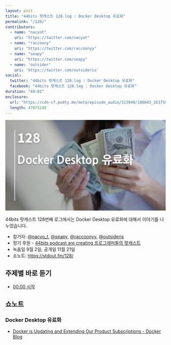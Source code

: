 ```yaml
---
layout: post
title: "44bits 팟캐스트 128.log : Docker Desktop 유료화"
permalink: "/128/"
contributors: 
  - name: "nacyot"
    uri: "https://twitter.com/nacyot"
  - name: "raccoony"
    uri: "https://twitter.com/raccoonyy"
  - name: "seapy"
    uri: "https://twitter.com/seapy"
  - name: 'outsider'
    uri: 'https://twitter.com/outsideris'
social:
  twitter: "44bits 팟캐스트 128.log : Docker Desktop 유료화"
  facebook: "44bits 팟캐스트 128.log : Docker Desktop 유료화"
duration: "49:01"
enclosure:
  url: "https://cdn-cf.podty.me/meta/episode_audio/513940/188843_1637504023942.mp3"
  length: 47075249
---
```


![](https://github.com/44bits/stdout.fm/raw/master/_posts/images/44bits-128-log.png)

44bits 팟캐스트 128번째 로그에서는 Docker Desktop 유료화에 대해서 이야기를 나누었습니다.

* 참가자: [@nacyo_t][nac], [@seapy][sea], [@raccoonyy][rac], [@outsideris][out]
* 정기 후원 - [44bits podcast are creating 프로그래머들의 팟캐스트](https://www.patreon.com/44bits_podcast)
* 녹음일 9월 2일, 공개일 11월 21일
* 쇼노트: https://stdout.fm/128/

[nac]: https://twitter.com/nacyo_t
[sea]: https://twitter.com/seapy
[rac]: https://twitter.com/raccoonyy
[out]: https://twitter.com/outsideris


## 주제별 바로 듣기

* <a href="#" onclick="jumpPlayer(0.0); return false;">00:00 시작</a>


## 쇼노트

### Docker Desktop 유료화

* [Docker is Updating and Extending Our Product Subscriptions - Docker Blog](https://www.docker.com/blog/updating-product-subscriptions/)
